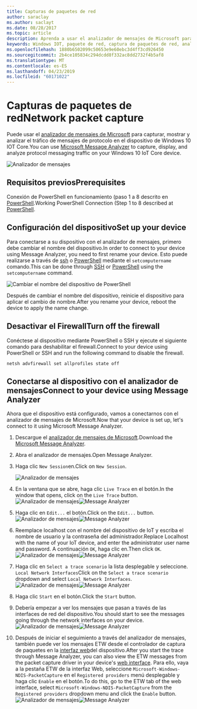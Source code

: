 ```yaml
---
title: Capturas de paquetes de red
author: saraclay
ms.author: saclayt
ms.date: 08/28/2017
ms.topic: article
description: Aprenda a usar el analizador de mensajes de Microsoft para habilitar la captura de paquetes de red
keywords: Windows IOT, paquete de red, captura de paquetes de red, analizador de mensajes de Microsoft, PowerShell
ms.openlocfilehash: 1880b6502099c50653e9e60ebc3d4ff3cd926450
ms.sourcegitcommit: 2b4ce105834c294dcdd8f332ac8dd2732f4b5af8
ms.translationtype: MT
ms.contentlocale: es-ES
ms.lasthandoff: 04/23/2019
ms.locfileid: "60171022"
---
```

# <a name="network-packet-capture"></a><span data-ttu-id="157f8-104">Capturas de paquetes de red</span><span class="sxs-lookup"><span data-stu-id="157f8-104">Network packet capture</span></span>

<span data-ttu-id="157f8-105">Puede usar el [analizador de mensajes de Microsoft](http://www.microsoft.com/en-us/download/details.aspx?id=44226) para capturar, mostrar y analizar el tráfico de mensajes de protocolo en el dispositivo de Windows 10 IOT Core.</span><span class="sxs-lookup"><span data-stu-id="157f8-105">You can use [Microsoft Message Analyzer](http://www.microsoft.com/en-us/download/details.aspx?id=44226) to capture, display, and analyze protocol messaging traffic on your Windows 10 IoT Core device.</span></span>

![Analizador de mensajes](../media/NetworkPacketCapture/message-analyzer.png)

## <a name="prerequisites"></a><span data-ttu-id="157f8-107">Requisitos previos</span><span class="sxs-lookup"><span data-stu-id="157f8-107">Prerequisites</span></span>

<span data-ttu-id="157f8-108">Conexión de PowerShell en funcionamiento (paso 1 a 8 descrito en [PowerShell](../connect-your-device/PowerShell.md).</span><span class="sxs-lookup"><span data-stu-id="157f8-108">Working PowerShell Connection (Step 1 to 8 described at [PowerShell](../connect-your-device/PowerShell.md).</span></span>

## <a name="set-up-your-device"></a><span data-ttu-id="157f8-109">Configuración del dispositivo</span><span class="sxs-lookup"><span data-stu-id="157f8-109">Set up your device</span></span>

<span data-ttu-id="157f8-110">Para conectarse a su dispositivo con el analizador de mensajes, primero debe cambiar el nombre del dispositivo.</span><span class="sxs-lookup"><span data-stu-id="157f8-110">In order to connect to your device using Message Analyzer, you need to first rename your device.</span></span>  <span data-ttu-id="157f8-111">Esto puede realizarse a través de [ssh](../connect-your-device/SSH.md) o [PowerShell](../connect-your-device/PowerShell.md) mediante el `setcomputername` comando.</span><span class="sxs-lookup"><span data-stu-id="157f8-111">This can be done through [SSH](../connect-your-device/SSH.md) or [PowerShell](../connect-your-device/PowerShell.md) using the `setcomputername` command.</span></span>

![Cambiar el nombre del dispositivo de PowerShell](../media/NetworkPacketCapture/powershell-rename-device.png)

<span data-ttu-id="157f8-113">Después de cambiar el nombre del dispositivo, reinicie el dispositivo para aplicar el cambio de nombre.</span><span class="sxs-lookup"><span data-stu-id="157f8-113">After you rename your device, reboot the device to apply the name change.</span></span>

## <a name="turn-off-the-firewall"></a><span data-ttu-id="157f8-114">Desactivar el Firewall</span><span class="sxs-lookup"><span data-stu-id="157f8-114">Turn off the firewall</span></span>

<span data-ttu-id="157f8-115">Conéctese al dispositivo mediante PowerShell o SSH y ejecute el siguiente comando para deshabilitar el firewall.</span><span class="sxs-lookup"><span data-stu-id="157f8-115">Connect to your device using PowerShell or SSH and run the following command to disable the firewall.</span></span>
    
    netsh advfirewall set allprofiles state off
    
## <a name="connect-to-your-device-using-message-analyzer"></a><span data-ttu-id="157f8-116">Conectarse al dispositivo con el analizador de mensajes</span><span class="sxs-lookup"><span data-stu-id="157f8-116">Connect to your device using Message Analyzer</span></span>

<span data-ttu-id="157f8-117">Ahora que el dispositivo está configurado, vamos a conectarnos con el analizador de mensajes de Microsoft.</span><span class="sxs-lookup"><span data-stu-id="157f8-117">Now that your device is set up, let's connect to it using Microsoft Message Analyzer.</span></span>

1. <span data-ttu-id="157f8-118">Descargue el [analizador de mensajes de Microsoft](http://www.microsoft.com/en-us/download/details.aspx?id=44226).</span><span class="sxs-lookup"><span data-stu-id="157f8-118">Download the [Microsoft Message Analyzer](http://www.microsoft.com/en-us/download/details.aspx?id=44226).</span></span>
2. <span data-ttu-id="157f8-119">Abra el analizador de mensajes.</span><span class="sxs-lookup"><span data-stu-id="157f8-119">Open Message Analyzer.</span></span>
3. <span data-ttu-id="157f8-120">Haga clic `New Session`en.</span><span class="sxs-lookup"><span data-stu-id="157f8-120">Click on `New Session`.</span></span>

    ![Analizador de mensajes](../media/NetworkPacketCapture/message-analyzer-new-session.png)
4. <span data-ttu-id="157f8-122">En la ventana que se abre, haga clic `Live Trace` en el botón.</span><span class="sxs-lookup"><span data-stu-id="157f8-122">In the window that opens, click on the `Live Trace` button.</span></span>
    <span data-ttu-id="157f8-123">![Analizador de mensajes](../media/NetworkPacketCapture/message-analyzer-live-trace.png)</span><span class="sxs-lookup"><span data-stu-id="157f8-123">![Message Analyzer](../media/NetworkPacketCapture/message-analyzer-live-trace.png)</span></span>
5. <span data-ttu-id="157f8-124">Haga clic en `Edit...` el botón.</span><span class="sxs-lookup"><span data-stu-id="157f8-124">Click on the `Edit...` button.</span></span>
    <span data-ttu-id="157f8-125">![Analizador de mensajes](../media/NetworkPacketCapture/message-analyzer-edit-button.png)</span><span class="sxs-lookup"><span data-stu-id="157f8-125">![Message Analyzer](../media/NetworkPacketCapture/message-analyzer-edit-button.png)</span></span>
6. <span data-ttu-id="157f8-126">Reemplace localhost con el nombre del dispositivo de IoT y escriba el nombre de usuario y la contraseña del administrador.</span><span class="sxs-lookup"><span data-stu-id="157f8-126">Replace Localhost with the name of your IoT device, and enter the administrator user name and password.</span></span>  <span data-ttu-id="157f8-127">A continuación `OK`, haga clic en.</span><span class="sxs-lookup"><span data-stu-id="157f8-127">Then click `OK`.</span></span>
    <span data-ttu-id="157f8-128">![Analizador de mensajes](../media/NetworkPacketCapture/message-analyzer-edit-target-computers.png)</span><span class="sxs-lookup"><span data-stu-id="157f8-128">![Message Analyzer](../media/NetworkPacketCapture/message-analyzer-edit-target-computers.png)</span></span>
7. <span data-ttu-id="157f8-129">Haga clic en `Select a trace scenario` la lista desplegable y seleccione. `Local Network Interfaces`</span><span class="sxs-lookup"><span data-stu-id="157f8-129">Click on the `Select a trace scenario` dropdown and select `Local Network Interfaces`.</span></span>
    <span data-ttu-id="157f8-130">![Analizador de mensajes](../media/NetworkPacketCapture/message-analyzer-trace-scenario.png)</span><span class="sxs-lookup"><span data-stu-id="157f8-130">![Message Analyzer](../media/NetworkPacketCapture/message-analyzer-trace-scenario.png)</span></span>
8. <span data-ttu-id="157f8-131">Haga clic `Start` en el botón.</span><span class="sxs-lookup"><span data-stu-id="157f8-131">Click the `Start` button.</span></span>
9. <span data-ttu-id="157f8-132">Debería empezar a ver los mensajes que pasan a través de las interfaces de red del dispositivo.</span><span class="sxs-lookup"><span data-stu-id="157f8-132">You should start to see the messages going through the network interfaces on your device.</span></span>
    <span data-ttu-id="157f8-133">![Analizador de mensajes](../media/NetworkPacketCapture/message-analyzer.png)</span><span class="sxs-lookup"><span data-stu-id="157f8-133">![Message Analyzer](../media/NetworkPacketCapture/message-analyzer.png)</span></span>
10. <span data-ttu-id="157f8-134">Después de iniciar el seguimiento a través del analizador de mensajes, también puede ver los mensajes ETW desde el controlador de captura de paquetes en la [interfaz web](DevicePortal.md)del dispositivo.</span><span class="sxs-lookup"><span data-stu-id="157f8-134">After you start the trace through Message Analyzer, you can also view the ETW messages from the packet capture driver in your device's [web interface](DevicePortal.md).</span></span>  <span data-ttu-id="157f8-135">Para ello, vaya a la pestaña ETW de la interfaz Web, seleccione `Microsoft-Windows-NDIS-PacketCapture` en el `Registered providers` menú desplegable y haga clic `Enable` en el botón.</span><span class="sxs-lookup"><span data-stu-id="157f8-135">To do this, go to the ETW tab of the web interface, select `Microsoft-Windows-NDIS-PacketCapture` from the `Registered providers` dropdown menu and click the `Enable` button.</span></span>
    <span data-ttu-id="157f8-136">![Analizador de mensajes](../media/NetworkPacketCapture/web-etw.png)</span><span class="sxs-lookup"><span data-stu-id="157f8-136">![Message Analyzer](../media/NetworkPacketCapture/web-etw.png)</span></span>    
